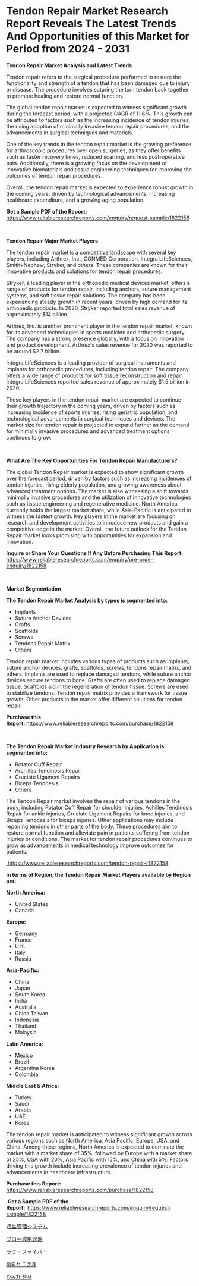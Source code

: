 <p><h1>Tendon Repair Market Research Report Reveals The Latest Trends And Opportunities of this Market for Period from 2024 - 2031</h1></p><p><strong>Tendon Repair Market Analysis and Latest Trends</strong></p>
<p><p>Tendon repair refers to the surgical procedure performed to restore the functionality and strength of a tendon that has been damaged due to injury or disease. The procedure involves suturing the torn tendon back together to promote healing and restore normal function.</p><p>The global tendon repair market is expected to witness significant growth during the forecast period, with a projected CAGR of 11.6%. This growth can be attributed to factors such as the increasing incidence of tendon injuries, the rising adoption of minimally invasive tendon repair procedures, and the advancements in surgical techniques and materials.</p><p>One of the key trends in the tendon repair market is the growing preference for arthroscopic procedures over open surgeries, as they offer benefits such as faster recovery times, reduced scarring, and less post-operative pain. Additionally, there is a growing focus on the development of innovative biomaterials and tissue engineering techniques for improving the outcomes of tendon repair procedures.</p><p>Overall, the tendon repair market is expected to experience robust growth in the coming years, driven by technological advancements, increasing healthcare expenditure, and a growing aging population.</p></p>
<p><strong>Get a Sample PDF of the Report:&nbsp;</strong> <a href="https://www.reliableresearchreports.com/enquiry/request-sample/1822158">https://www.reliableresearchreports.com/enquiry/request-sample/1822158</a></p>
<p>&nbsp;</p>
<p><strong>Tendon Repair Major Market Players</strong></p>
<p><p>The tendon repair market is a competitive landscape with several key players, including Arthrex, Inc., CONMED Corporation, Integra LifeSciences, Smith+Nephew, Stryker, and others. These companies are known for their innovative products and solutions for tendon repair procedures.</p><p>Stryker, a leading player in the orthopedic medical devices market, offers a range of products for tendon repair, including anchors, suture management systems, and soft tissue repair solutions. The company has been experiencing steady growth in recent years, driven by high demand for its orthopedic products. In 2020, Stryker reported total sales revenue of approximately $14 billion.</p><p>Arthrex, Inc. is another prominent player in the tendon repair market, known for its advanced technologies in sports medicine and orthopedic surgery. The company has a strong presence globally, with a focus on innovation and product development. Arthrex's sales revenue for 2020 was reported to be around $2.7 billion.</p><p>Integra LifeSciences is a leading provider of surgical instruments and implants for orthopedic procedures, including tendon repair. The company offers a wide range of products for soft tissue reconstruction and repair. Integra LifeSciences reported sales revenue of approximately $1.5 billion in 2020.</p><p>These key players in the tendon repair market are expected to continue their growth trajectory in the coming years, driven by factors such as increasing incidence of sports injuries, rising geriatric population, and technological advancements in surgical techniques and devices. The market size for tendon repair is projected to expand further as the demand for minimally invasive procedures and advanced treatment options continues to grow.</p></p>
<p>&nbsp;</p>
<p><strong>What Are The Key Opportunities For Tendon Repair Manufacturers?</strong></p>
<p><p>The global Tendon Repair market is expected to show significant growth over the forecast period, driven by factors such as increasing incidences of tendon injuries, rising elderly population, and growing awareness about advanced treatment options. The market is also witnessing a shift towards minimally invasive procedures and the utilization of innovative technologies such as tissue engineering and regenerative medicine. North America currently holds the largest market share, while Asia-Pacific is anticipated to witness the fastest growth. Key players in the market are focusing on research and development activities to introduce new products and gain a competitive edge in the market. Overall, the future outlook for the Tendon Repair market looks promising with opportunities for expansion and innovation.</p></p>
<p><strong>Inquire or Share Your Questions If Any Before Purchasing This Report:</strong> <a href="https://www.reliableresearchreports.com/enquiry/pre-order-enquiry/1822158">https://www.reliableresearchreports.com/enquiry/pre-order-enquiry/1822158</a></p>
<p>&nbsp;</p>
<p><strong>Market Segmentation</strong></p>
<p><strong>The Tendon Repair Market Analysis by types is segmented into:</strong></p>
<p><ul><li>Implants</li><li>Suture Anchor Devices</li><li>Grafts</li><li>Scaffolds</li><li>Screws</li><li>Tendons Repair Matrix</li><li>Others</li></ul></p>
<p><p>Tendon repair market includes various types of products such as implants, suture anchor devices, grafts, scaffolds, screws, tendons repair matrix, and others. Implants are used to replace damaged tendons, while suture anchor devices secure tendons to bone. Grafts are often used to replace damaged tissue. Scaffolds aid in the regeneration of tendon tissue. Screws are used to stabilize tendons. Tendon repair matrix provides a framework for tissue growth. Other products in the market offer different solutions for tendon repair.</p></p>
<p><strong>Purchase this Report:&nbsp;</strong><a href="https://www.reliableresearchreports.com/purchase/1822158">https://www.reliableresearchreports.com/purchase/1822158</a></p>
<p>&nbsp;</p>
<p><strong>The Tendon Repair Market Industry Research by Application is segmented into:</strong></p>
<p><ul><li>Rotator Cuff Repair</li><li>Archilles Tendinosis Repair</li><li>Cruciate Ligament Repairs</li><li>Biceps Tenodesis</li><li>Others</li></ul></p>
<p><p>The Tendon Repair market involves the repair of various tendons in the body, including Rotator Cuff Repair for shoulder injuries, Achilles Tendinosis Repair for ankle injuries, Cruciate Ligament Repairs for knee injuries, and Biceps Tenodesis for biceps injuries. Other applications may include repairing tendons in other parts of the body. These procedures aim to restore normal function and alleviate pain in patients suffering from tendon injuries or conditions. The market for tendon repair procedures continues to grow as advancements in medical technology improve outcomes for patients.</p></p>
<p><a href="https://www.reliableresearchreports.com/tendon-repair-r1822158">&nbsp;https://www.reliableresearchreports.com/tendon-repair-r1822158</a></p>
<p><strong>In terms of Region, the Tendon Repair Market Players available by Region are:</strong></p>
<p>
    <p> <strong> North America: </strong>
        <ul>
            <li>United States</li>
            <li>Canada</li>
        </ul>
        </p> 
    <p> <strong> Europe: </strong>
        <ul>
            <li>Germany</li>
            <li>France</li>
            <li>U.K.</li>
            <li>Italy</li>
            <li>Russia</li>
        </ul>
        </p> 
    <p> <strong> Asia-Pacific: </strong>
        <ul>
            <li>China</li>
            <li>Japan</li>
            <li>South Korea</li>
            <li>India</li>
            <li>Australia</li>
            <li>China Taiwan</li>
            <li>Indonesia</li>
            <li>Thailand</li>
            <li>Malaysia</li>
        </ul>
        </p> 
    <p> <strong> Latin America: </strong>
        <ul>
            <li>Mexico</li>
            <li>Brazil</li>
            <li>Argentina Korea</li>
            <li>Colombia</li>
        </ul>
        </p> 
    <p> <strong> Middle East & Africa: </strong>
        <ul>
            <li>Turkey</li>
            <li>Saudi</li>
            <li>Arabia</li>
            <li>UAE</li>
            <li>Korea</li>
        </ul>
    </p>
    </p>
<p><p>The tendon repair market is anticipated to witness significant growth across various regions such as North America, Asia Pacific, Europe, USA, and China. Among these regions, North America is expected to dominate the market with a market share of 35%, followed by Europe with a market share of 25%, USA with 20%, Asia Pacific with 15%, and China with 5%. Factors driving this growth include increasing prevalence of tendon injuries and advancements in healthcare infrastructure.</p></p>
<p><strong>Purchase this Report: </strong><a href="https://www.reliableresearchreports.com/purchase/1822158">https://www.reliableresearchreports.com/purchase/1822158</a></p>
<p>&nbsp;<strong>Get a Sample PDF of the Report:&nbsp;&nbsp;</strong><a href="https://www.reliableresearchreports.com/enquiry/request-sample/1822158">https://www.reliableresearchreports.com/enquiry/request-sample/1822158</a></p>
<p><strong></strong></p>
<p><p><a href="https://github.com/RaeJenkins1952/Market-Research-Report-List-1/blob/main/841939449350.md">収益管理システム</a></p><p><a href="https://medium.com/@s.guest01/%E3%83%96%E3%83%AD%E3%83%BC%E3%83%A2%E3%83%BC%E3%83%AB%E3%83%89%E5%AE%B9%E5%99%A8%E5%B8%82%E5%A0%B4-2031%E5%B9%B4%E3%81%BE%E3%81%A7%E3%81%AE%E3%83%88%E3%83%AC%E3%83%B3%E3%83%89-%E4%BA%88%E6%B8%AC-%E7%AB%B6%E4%BA%89%E5%88%86%E6%9E%90-fada69bdac10">ブロー成形容器</a></p><p><a href="https://github.com/andrade7361/Market-Research-Report-List-1/blob/main/721179249349.md">ラミーファイバー</a></p><p><a href="https://medium.com/@gustavorn8776/%EC%A0%81%EC%99%B8%EC%84%A0-%ED%8C%8C%EC%9D%B4%EB%A1%9C%EB%AF%B8%ED%84%B0-%EC%8B%9C%EC%9E%A5-%EC%A0%90%EC%9C%A0%EC%9C%A8-%EB%B3%80%ED%99%94-%EB%B0%8F-%EC%8B%9C%EC%9E%A5-%EC%84%B1%EC%9E%A5-%EA%B2%BD%ED%96%A5-2024%EB%85%84-2031%EB%85%84-08599e020277">적외선 고온계</a></p><p><a href="https://medium.com/@conormarvin1936/%EC%B0%A8%EB%9F%89-%EC%84%BC%EC%84%9C-%EC%8B%9C%EC%9E%A5-%EB%A9%94%ED%8A%B8%EB%A6%AD%EC%8A%A4%EC%9D%98-%ED%95%B4%EB%8F%85-%EC%8B%9C%EC%9E%A5-%EC%A0%90%EC%9C%A0%EC%9C%A8-%ED%8A%B8%EB%A0%8C%EB%93%9C-%EB%B0%8F-%EC%84%B1%EC%9E%A5-%ED%8C%A8%ED%84%B4-7cc4c27fb987">자동차 센서</a></p></p>